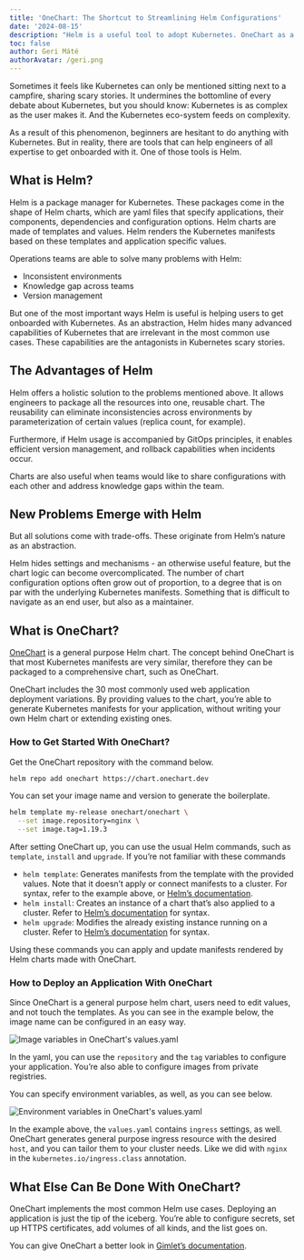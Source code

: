 ```yaml
---
title: 'OneChart: The Shortcut to Streamlining Helm Configurations'
date: '2024-08-15'
description: "Helm is a useful tool to adopt Kubernetes. OneChart as a general purpose Helm chart makes the process even simpler."
toc: false
author: Geri Máté
authorAvatar: /geri.png
---
```


Sometimes it feels like Kubernetes can only be mentioned sitting next to a campfire, sharing scary stories. It undermines the bottomline of every debate about Kubernetes, but you should know: Kubernetes is as complex as the user makes it. And the Kubernetes eco-system feeds on complexity.

As a result of this phenomenon, beginners are hesitant to do anything with Kubernetes. But in reality, there are tools that can help engineers of all expertise to get onboarded with it. One of those tools is Helm.

## What is Helm?

Helm is a package manager for Kubernetes. These packages come in the shape of Helm charts, which are yaml files that specify applications, their components, dependencies and configuration options. Helm charts are made of templates and values. Helm renders the Kubernetes manifests based on these templates and application specific values.

Operations teams are able to solve many problems with Helm:
- Inconsistent environments
- Knowledge gap across teams
- Version management

But one of the most important ways Helm is useful is helping users to get onboarded with Kubernetes. As an abstraction, Helm hides many advanced capabilities of Kubernetes that are irrelevant in the most common use cases. These capabilities are the antagonists in Kubernetes scary stories.

## The Advantages of Helm

Helm offers a holistic solution to the problems mentioned above. It allows engineers to package all the resources into one, reusable chart. The reusability can eliminate inconsistencies across environments by parameterization of certain values (replica count, for example).

Furthermore, if Helm usage is accompanied by GitOps principles, it enables efficient version management, and rollback capabilities when incidents occur.

Charts are also useful when teams would like to share configurations with each other and address knowledge gaps within the team.

## New Problems Emerge with Helm

But all solutions come with trade-offs. These originate from Helm’s nature as an abstraction.

Helm hides settings and mechanisms - an otherwise useful feature, but the chart logic can become overcomplicated. The number of chart configuration options often grow out of proportion, to a degree that is on par with the underlying Kubernetes manifests. Something that is difficult to navigate as an end user, but also as a maintainer.

## What is OneChart?

[OneChart](https://github.com/gimlet-io/onechart) is a general purpose Helm chart. The concept behind OneChart is that most Kubernetes manifests are very similar, therefore they can be packaged to a comprehensive chart, such as OneChart.

OneChart includes the 30 most commonly used web application deployment variations. By providing values to the chart, you’re able to generate Kubernetes manifests for your application, without writing your own Helm chart or extending existing ones.

### How to Get Started With OneChart?

Get the OneChart repository with the command below.

```bash
helm repo add onechart https://chart.onechart.dev
```

You can set your image name and version to generate the boilerplate.

```bash
helm template my-release onechart/onechart \
  --set image.repository=nginx \
  --set image.tag=1.19.3
```

After setting OneChart up, you can use the usual Helm commands, such as `template`, `install` and `upgrade`. If you’re not familiar with these commands

- `helm template`: Generates manifests from the template with the provided values. Note that it doesn’t apply or connect manifests to a cluster. For syntax, refer to the example above, or [Helm’s documentation](https://helm.sh/docs/helm/helm_template/).
- `helm install`: Creates an instance of a chart that’s also applied to a cluster. Refer to [Helm’s documentation](https://helm.sh/docs/helm/helm_install/) for syntax.
- `helm upgrade`: Modifies the already existing instance running on a cluster. Refer to [Helm’s documentation](https://helm.sh/docs/helm/helm_upgrade/) for syntax.

Using these commands you can apply and update manifests rendered by Helm charts made with OneChart.

### How to Deploy an Application With OneChart

Since OneChart is a general purpose helm chart, users need to edit values, and not touch the templates. As you can see in the example below, the image name can be configured in an easy way.

![Image variables in OneChart's values.yaml](/onechart-values-yaml-image-variables.png)

In the yaml, you can use the `repository` and the `tag` variables to configure your application. You’re also able to configure images from private registries.

You can specify environment variables, as well, as you can see below.

![Environment variables in OneChart's values.yaml](/onechart-values-yaml-env-variables.png)

In the example above, the `values.yaml` contains `ingress` settings, as well. OneChart generates general purpose ingress resource with the desired `host`, and you can tailor them to your cluster needs. Like we did with `nginx` in the `kubernetes.io/ingress.class` annotation.

## What Else Can Be Done With OneChart?

OneChart implements the most common Helm use cases. Deploying an application is just the tip of the iceberg. You’re able to configure secrets, set up HTTPS certificates, add volumes of all kinds, and the list goes on.

You can give OneChart a better look in [Gimlet’s documentation](https://gimlet.io/docs/reference/onechart-reference).
